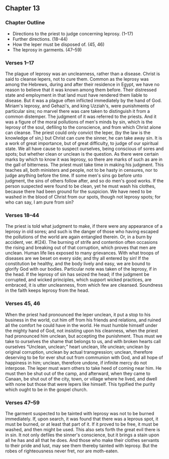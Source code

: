 ## Chapter 13

### Chapter Outline

- Directions to the priest to judge concerning leprosy. (1–17)
- Further directions. (18–44)
- How the leper must be disposed of. (45, 46)
- The leprosy in garments. (47–59)

### Verses 1–17

The plague of leprosy was an uncleanness, rather than a disease. Christ is said to cleanse lepers, not to cure them. Common as the leprosy was among the Hebrews, during and after their residence in Egypt, we have no reason to believe that it was known among them before. Their distressed state and employment in that land must have rendered them liable to disease. But it was a plague often inflicted immediately by the hand of God. Miriam's leprosy, and Gehazi's, and king Uzziah's, were punishments of particular sins; no marvel there was care taken to distinguish it from a common distemper. The judgment of it was referred to the priests. And it was a figure of the moral pollutions of men's minds by sin, which is the leprosy of the soul, defiling to the conscience, and from which Christ alone can cleanse. The priest could only convict the leper, (by the law is the knowledge of sin,) but Christ can cure the sinner, he can take away sin. It is a work of great importance, but of great difficulty, to judge of our spiritual state. We all have cause to suspect ourselves, being conscious of sores and spots; but whether clean or unclean is the question. As there were certain marks by which to know it was leprosy, so there are marks of such as are in the gall of bitterness. The priest must take time in making his judgment. This teaches all, both ministers and people, not to be hasty in censures, nor to judge anything before the time. If some men's sins go before unto judgment, the sins of others follow after, and so do men's good works. If the person suspected were found to be clean, yet he must wash his clothes, because there had been ground for the suspicion. We have need to be washed in the blood of Christ from our spots, though not leprosy spots; for who can say, I am pure from sin?

### Verses 18–44

The priest is told what judgment to make, if there were any appearance of a leprosy in old sores; and such is the danger of those who having escaped the pollutions of the world are again entangled therein. Or, in a burn by accident, ver. #(24). The burning of strife and contention often occasions the rising and breaking out of that corruption, which proves that men are unclean. Human life lies exposed to many grievances. With what troops of diseases are we beset on every side; and thy all entered by sin! If the constitution be healthy, and the body lively and easy, we are bound to glorify God with our bodies. Particular note was taken of the leprosy, if in the head. If the leprosy of sin has seized the head; if the judgment be corrupted, and wicked principles, which support wicked practices, are embraced, it is utter uncleanness, from which few are cleansed. Soundness in the faith keeps leprosy from the head.

### Verses 45, 46

When the priest had pronounced the leper unclean, it put a stop to his business in the world, cut him off from his friends and relations, and ruined all the comfort he could have in the world. He must humble himself under the mighty hand of God, not insisting upon his cleanness, when the priest had pronounced him unclean, but accepting the punishment. Thus must we take to ourselves the shame that belongs to us, and with broken hearts call ourselves “Unclean, unclean;” heart unclean, life unclean; unclean by original corruption, unclean by actual transgression; unclean, therefore deserving to be for ever shut out from communion with God, and all hope of happiness in him; unclean, therefore undone, if infinite mercy do not interpose. The leper must warn others to take heed of coming near him. He must then be shut out of the camp, and afterward, when they came to Canaan, be shut out of the city, town, or village where he lived, and dwell with none but those that were lepers like himself. This typified the purity which ought to be in the gospel church.

### Verses 47–59

The garment suspected to be tainted with leprosy was not to be burned immediately. If, upon search, it was found that there was a leprous spot, it must be burned, or at least that part of it. If it proved to be free, it must be washed, and then might be used. This also sets forth the great evil there is in sin. It not only defiles the sinner's conscience, but it brings a stain upon all he has and all that he does. And those who make their clothes servants to their pride and lust, may see them thereby tainted with leprosy. But the robes of righteousness never fret, nor are moth-eaten.

